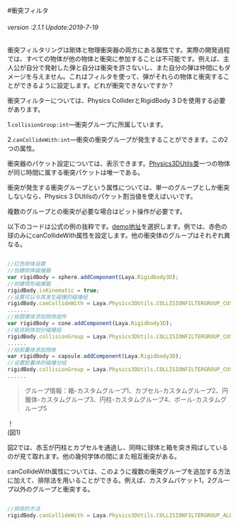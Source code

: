 #衝突フィルタ

###### *version :2.1.1   Update:2019-7-19*

衝突フィルタリングは剛体と物理衝突器の両方にある属性です。実際の開発過程では、すべての物体が他の物体と衝突に参加することは不可能です。例えば、主人公が自分で発射した弾と自分は衝突を許さないし、また自分の弾は仲間にもダメージを与えません。これはフィルタを使って、弾がそれらの物体と衝突することができるように設定します。どれが衝突できないですか？

衝突フィルターについては、Physics ColliderとRigidBody 3 Dを使用する必要があります。

1.`collisionGroup:int`—衝突グループに所属しています。

2.`canCollideWith:int`—衝突の衝突グループが発生することができます。この2つの属性。

衝突器のパケット設定については、表示できます。[Physics3DUtils类](https://layaair.ldc.layabox.com/api2/Chinese/index.html?category=3D&class=laya.d3.utils.Physics3DUtils)一つの物体が同じ時間に属する衝突パケットは唯一である。

衝突が発生する衝突グループという属性については、単一のグループとしか衝突しないなら、Physics 3 DUtilsのパケット割当値を使えばいいです。

複数のグループとの衝突が必要な場合はビット操作が必要です。

以下のコードは公式の例の抜粋です。[demo地址](https://layaair.ldc.layabox.com/demo2/?language=ch&category=3d&group=Physics3D&name=PhysicsWorld_CollisionFiflter)を選択します。例では、赤色の球のみにcanCollideWith属性を設定します。他の衝突体のグループはそれぞれ異なる。


```typescript

//红色球体设置
//创建刚体碰撞器
var rigidBody = sphere.addComponent(Laya.Rigidbody3D);
//创建球形碰撞器
rigidBody.isKinematic = true;
//设置可以与其发生碰撞的碰撞组
rigidBody.canCollideWith = Laya.Physics3DUtils.COLLISIONFILTERGROUP_CUSTOMFILTER1 | Laya.Physics3DUtils.COLLISIONFILTERGROUP_CUSTOMFILTER3 | Laya.Physics3DUtils.COLLISIONFILTERGROUP_CUSTOMFILTER5;//只与自定义组135碰撞(如果多组采用位操作）
.......
//给圆锥体添加刚体组件
var rigidBody = cone.addComponent(Laya.Rigidbody3D);
//给该刚体划分碰撞组
rigidBody.collisionGroup = Laya.Physics3DUtils.COLLISIONFILTERGROUP_CUSTOMFILTER3;//自定义组3
......
//给胶囊体添加刚体
var rigidBody = capsule.addComponent(Laya.Rigidbody3D);
//设置胶囊体的碰撞分组
rigidBody.collisionGroup = Laya.Physics3DUtils.COLLISIONFILTERGROUP_CUSTOMFILTER2;//自定义组2,会跳过碰撞
......
```


>グループ情報：箱-カスタムグループ1、カプセル-カスタムグループ2、円錐体-カスタムグループ3、円柱-カスタムグループ4、ボール-カスタムグループ5

！[](img/1.gif)<br/>(図1)

図2では、赤玉が円柱とカプセルを通過し、同時に球体と箱を突き飛ばしているのが見て取れます。他の幾何学体の間にまた相互衝突がある。

canCollideWith属性については、このように複数の衝突グループを追加する方法に加えて、排除法を用いることができる。例えば、カスタムパケット1，2グループ以外のグループと衝突する。


```typescript

//排除的方法
rigidBody.canCollideWith = Laya.Physics3DUtils.COLLISIONFILTERGROUP_ALLFILTER ^ Laya.Physics3DUtils.COLLISIONFILTERGROUP_CUSTOMFILTER1 ^ Laya.Physics3DUtils.COLLISIONFILTERGROUP_CUSTOMFILTER2;
```

